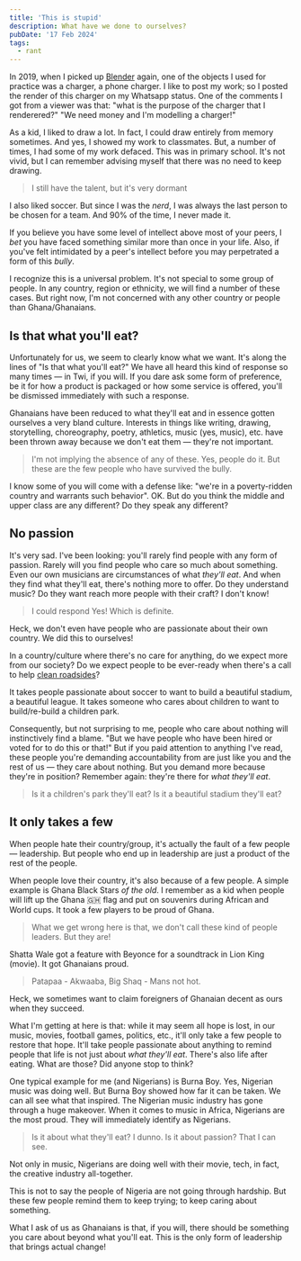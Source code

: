 ```yaml
---
title: 'This is stupid'
description: What have we done to ourselves?
pubDate: '17 Feb 2024'
tags:
  - rant
---
```


In 2019, when I picked up [Blender](https://blender.org) again, one of the objects I used for practice was a charger, a phone charger. I like to post my work; so I posted the render of this charger on my Whatsapp status. One of the comments I got from a viewer was that: "what is the purpose of the charger that I renderered?" "We need money and I'm modelling a charger!"

As a kid, I liked to draw a lot. In fact, I could draw entirely from memory sometimes. And yes, I showed my work to classmates. But, a number of times, I had some of my work defaced. This was in primary school. It's not vivid, but I can remember advising myself that there was no need to keep drawing.

> I still have the talent, but it's very dormant

I also liked soccer. But since I was the _nerd_, I was always the last person to be chosen for a team. And 90% of the time, I never made it.

If you believe you have some level of intellect above most of your peers, I _bet_ you have faced something similar more than once in your life. Also, if you've felt intimidated by a peer's intellect before you may perpetrated a form of this _bully_.

I recognize this is a universal problem. It's not special to some group of people. In any country, region or ethnicity, we will find a number of these cases. But right now, I'm not concerned with any other country or people than Ghana/Ghanaians.

## Is that what you'll eat?

Unfortunately for us, we seem to clearly know what we want. It's along the lines of "Is that what you'll eat?" We have all heard this kind of response so many times — in Twi, if you will. If you dare ask some form of preference, be it for how a product is packaged or how some service is offered, you'll be dismissed immediately with such a response.

Ghanaians have been reduced to what they'll eat and in essence gotten ourselves a very bland culture. Interests in things like writing, drawing, storytelling, choreography, poetry, athletics, music (yes, music), etc. have been thrown away because we don't eat them — they're not important.

> I'm not implying the absence of any of these. Yes, people do it. But these are the few people who have survived the bully.

I know some of you will come with a defense like: "we're in a poverty-ridden country and warrants such behavior". OK. But do you think the middle and upper class are any different? Do they speak any different?

## No passion

It's very sad. I've been looking: you'll rarely find people with any form of passion. Rarely will you find people who care so much about something. Even our own musicians are circumstances of what _they'll eat_. And when they find what they'll eat, there's nothing more to offer. Do they understand music? Do they want reach more people with their craft? I don't know!

> I could respond Yes! Which is definite.

Heck, we don't even have people who are passionate about their own country. We did this to ourselves!

In a country/culture where there's no care for anything, do we expect more from our society? Do we expect people to be ever-ready when there's a call to help [clean roadsides](https://twitter.com/buzstopboys)?

It takes people passionate about soccer to want to build a beautiful stadium, a beautiful league. It takes someone who cares about children to want to build/re-build a children park.

Consequently, but not surprising to me, people who care about nothing will instinctively find a blame. "But we have people who have been hired or voted for to do this or that!" But if you paid attention to anything I've read, these people you're demanding accountability from are just like you and the rest of us — they care about nothing. But you demand more because they're in position? Remember again: they're there for _what they'll eat_.

> Is it a children's park they'll eat? Is it a beautiful stadium they'll eat?

## It only takes a few

When people hate their country/group, it's actually the fault of a few people — leadership. But people who end up in leadership are just a product of the rest of the people.

When people love their country, it's also because of a few people. A simple example is Ghana Black Stars _of the old_. I remember as a kid when people will lift up the Ghana 🇬🇭 flag and put on souvenirs during African and World cups. It took a few players to be proud of Ghana.

> What we get wrong here is that, we don't call these kind of people leaders. But they are!

Shatta Wale got a feature with Beyonce for a soundtrack in Lion King (movie). It got Ghanaians proud.

> Patapaa - Akwaaba, Big Shaq - Mans not hot.

Heck, we sometimes want to claim foreigners of Ghanaian decent as ours when they succeed.

What I'm getting at here is that: while it may seem all hope is lost, in our music, movies, football games, politics, etc., it'll only take a few people to restore that hope. It'll take people passionate about anything to remind people that life is not just about _what they'll eat_. There's also life after eating. What are those? Did anyone stop to think?

One typical example for me (and Nigerians) is Burna Boy. Yes, Nigerian music was doing well. But Burna Boy showed how far it can be taken. We can all see what that inspired. The Nigerian music industry has gone through a huge makeover. When it comes to music in Africa, Nigerians are the most proud. They will immediately identify as Nigerians.

> Is it about what they'll eat? I dunno. Is it about passion? That I can see.

Not only in music, Nigerians are doing well with their movie, tech, in fact, the creative industry all-together.

This is not to say the people of Nigeria are not going through hardship. But these few people remind them to keep trying; to keep caring about something.

What I ask of us as Ghanaians is that, if you will, there should be something you care about beyond what you'll eat. This is the only form of leadership that brings actual change!
